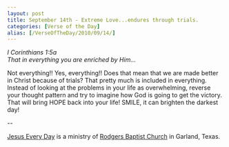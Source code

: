 ```yaml
---
layout: post
title: September 14th - Extreme Love...endures through trials.
categories: [Verse of the Day]
alias: [/VerseOfTheDay/2010/09/14/]
---
```


_I Corinthians 1:5a  
That in everything you are enriched by Him..._

Not everything!! Yes, everything!! Does that mean that we are made
better in Christ because of trials? That pretty much is included in
everything. Instead of looking at the problems in your life as
overwhelming, reverse your thought pattern and try to imagine how God
is going to get the victory. That will bring HOPE back into your life!
SMILE, it can brighten the darkest day!

 --

<a href=http://jesuseveryday.net>Jesus Every Day</a> is a ministry of <a href=http://rodgersbaptist.net>Rodgers Baptist Church</a> in Garland, Texas.
